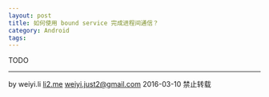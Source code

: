 ```yaml
---
layout: post
title: 如何使用 bound service 完成进程间通信？
category: Android
tags: 
---
```


TODO

------

by
weiyi.li [li2.me](li2.me) <weiyi.just2@gmail.com>
2016-03-10
禁止转载
